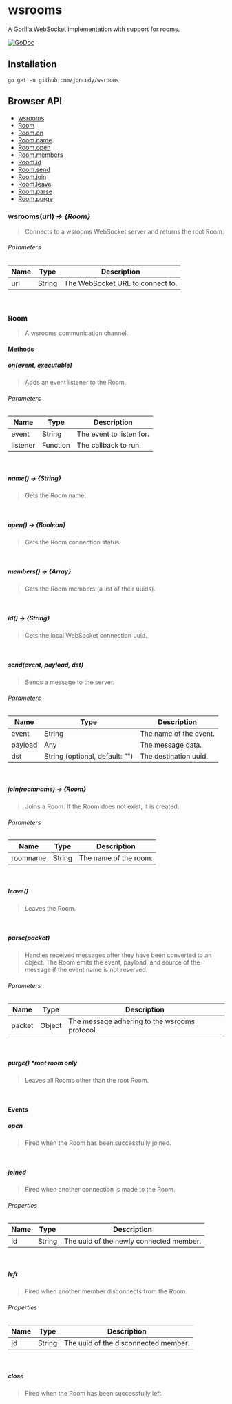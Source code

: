 wsrooms
=======

A [Gorilla WebSocket](https://github.com/gorilla/websocket) implementation with support for rooms.

[![GoDoc](https://godoc.org/github.com/joncody/wsrooms?status.svg)](https://godoc.org/github.com/joncody/wsrooms)

## Installation
`go get -u github.com/joncody/wsrooms`

## Browser API
- [wsrooms](#wsroomsurl---room)
- [Room](#room)
- [Room.on](#onevent-executable)
- [Room.name](#name---string)
- [Room.open](#open---boolean)
- [Room.members](#members---array)
- [Room.id](#id---string)
- [Room.send](#sendevent-payload-dst)
- [Room.join](#joinroomname---room)
- [Room.leave](#leave)
- [Room.parse](#parsepacket)
- [Room.purge](#purge-root-room-only)

### wsrooms(url) _-> {Room}_
> Connects to a wsrooms WebSocket server and returns the root Room.
###### Parameters
Name | Type | Description
---- | ---- | -----------
url | String | The WebSocket URL to connect to.
<br />

### Room
> A wsrooms communication channel.
#### Methods
##### on(event, executable)
> Adds an event listener to the Room.
###### Parameters
Name | Type | Description
---- | ---- | -----------
event | String | The event to listen for.
listener | Function | The callback to run.
<br />

##### name() _-> {String}_
> Gets the Room name.

<br />

##### open() _-> {Boolean}_
> Gets the Room connection status.

<br />

##### members() _-> {Array}_
> Gets the Room members (a list of their uuids).

<br />

##### id() _-> {String}_
> Gets the local WebSocket connection uuid.

<br />

##### send(event, payload, dst)
> Sends a message to the server.
###### Parameters
Name | Type | Description
---- | ---- | -----------
event | String | The name of the event.
payload | Any | The message data.
dst | String (optional, default: "") | The destination uuid.
<br />

##### join(roomname) _-> {Room}_
> Joins a Room. If the Room does not exist, it is created.
###### Parameters
Name | Type | Description
---- | ---- | -----------
roomname | String | The name of the room.
<br />

##### leave()
> Leaves the Room.

<br />

##### parse(packet)
> Handles received messages after they have been converted to an object. The Room emits the event, payload, and source of the message if the event name is not reserved.
###### Parameters
Name | Type | Description
---- | ---- | -----------
packet | Object | The message adhering to the wsrooms protocol.
<br />

##### purge() *_root room only_
> Leaves all Rooms other than the root Room.

<br />

#### Events
##### open
> Fired when the Room has been successfully joined.

<br />

##### joined
> Fired when another connection is made to the Room.
###### Properties
Name | Type | Description
---- | ---- | -----------
id | String | The uuid of the newly connected member.
<br />

##### left
> Fired when another member disconnects from the Room.
###### Properties
Name | Type | Description
---- | ---- | -----------
id | String | The uuid of the disconnected member.
<br />

##### close
> Fired when the Room has been successfully left.

<br />
